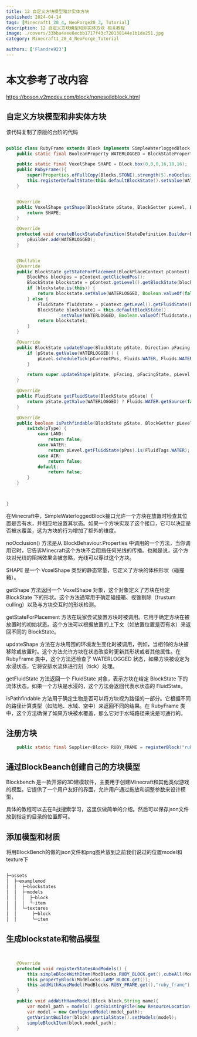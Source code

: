 ```yaml
---
title: 12 自定义方块模型和非实体方块
published: 2024-04-14
tags: [Minecraft1_20_4, NeoForge20_3, Tutorial]
description: 12 自定义方块模型和非实体方块 相关教程
image: ./covers/33bba4aee6ecbb1717f43c720138144e1b1de251.jpg
category: Minecraft1_20_4_NeoForge_Tutorial

authors: ['Flandre923']
---
```

# 本文参考了改内容

https://boson.v2mcdev.com/block/nonesoildblock.html


## 自定义方块模型和非实体方块

该代码复制了原版的台阶的代码

```java

public class RubyFrame extends Block implements SimpleWaterloggedBlock {
    public static final BooleanProperty WATERLOGGED = BlockStateProperties.WATERLOGGED;

    public static final VoxelShape SHAPE = Block.box(0,0,0,16,18,16);
    public RubyFrame(){
        super(Properties.ofFullCopy(Blocks.STONE).strength(5).noOcclusion());
        this.registerDefaultState(this.defaultBlockState().setValue(WATERLOGGED, Boolean.valueOf(false)));
    }


    @Override
    public VoxelShape getShape(BlockState pState, BlockGetter pLevel, BlockPos pPos, CollisionContext pContext) {
        return SHAPE;
    }

    @Override
    protected void createBlockStateDefinition(StateDefinition.Builder<Block, BlockState> pBuilder) {
        pBuilder.add(WATERLOGGED);
    }


    @Nullable
    @Override
    public BlockState getStateForPlacement(BlockPlaceContext pContext) {
        BlockPos blockpos = pContext.getClickedPos();
        BlockState blockstate = pContext.getLevel().getBlockState(blockpos);
        if (blockstate.is(this)) {
            return blockstate.setValue(WATERLOGGED, Boolean.valueOf(false));
        } else {
            FluidState fluidstate = pContext.getLevel().getFluidState(blockpos);
            BlockState blockstate1 = this.defaultBlockState()
                    .setValue(WATERLOGGED, Boolean.valueOf(fluidstate.getType() == Fluids.WATER));
            return blockstate1;
        }
    }

    @Override
    public BlockState updateShape(BlockState pState, Direction pFacing, BlockState pFacingState, LevelAccessor pLevel, BlockPos pCurrentPos, BlockPos pFacingPos) {
        if (pState.getValue(WATERLOGGED)) {
            pLevel.scheduleTick(pCurrentPos, Fluids.WATER, Fluids.WATER.getTickDelay(pLevel));
        }

        return super.updateShape(pState, pFacing, pFacingState, pLevel, pCurrentPos, pFacingPos);
    }

    @Override
    public FluidState getFluidState(BlockState pState) {
        return pState.getValue(WATERLOGGED) ? Fluids.WATER.getSource(false) : super.getFluidState(pState);
    }

    @Override
    public boolean isPathfindable(BlockState pState, BlockGetter pLevel, BlockPos pPos, PathComputationType pType) {
        switch(pType) {
            case LAND:
                return false;
            case WATER:
                return pLevel.getFluidState(pPos).is(FluidTags.WATER);
            case AIR:
                return false;
            default:
                return false;
        }
    }



}


```

在Minecraft中，SimpleWaterloggedBlock接口允许一个方块在放置时检查其位置是否有水，并相应地设置其状态。如果一个方块实现了这个接口，它可以决定是否被水覆盖，这为方块的行为增加了额外的维度。

noOcclusion() 方法是从 BlockBehaviour.Properties 中调用的一个方法，当你调用它时，它告诉Minecraft这个方块不会阻挡任何光线的传播。也就是说，这个方块对光线的阻挡效果会被忽略，光线可以穿过这个方块。

SHAPE 是一个 VoxelShape 类型的静态常量，它定义了方块的体积形状（碰撞箱）。

getShape 方法返回一个 VoxelShape 对象，这个对象定义了方块在给定 BlockState 下的形状。这个方法通常用于确定碰撞箱、视锥剔除（frustum culling）以及与方块交互时的形状检测。

getStateForPlacement 方法在玩家尝试放置方块时被调用。它用于确定方块在被放置时的初始状态。这个方法可以根据放置的上下文（如放置位置是否有水）来返回不同的 BlockState。

updateShape 方法在方块周围的环境发生变化时被调用，例如，当相邻的方块被移除或放置时。这个方法允许方块在状态改变时更新其形状或者其他属性。在 RubyFrame 类中，这个方法还检查了 WATERLOGGED 状态，如果方块被设定为水浸状态，它将安排水流体进行刻（tick）处理。

getFluidState 方法返回一个 FluidState 对象，表示方块在给定 BlockState 下的流体状态。如果一个方块是水浸的，这个方法会返回代表水状态的 FluidState。

isPathfindable 方法用于确定生物是否可以将方块视为路径的一部分。它根据不同的路径计算类型（如陆地、水域、空中）来返回不同的结果。在 RubyFrame 类中，这个方法确保了如果方块被水覆盖，那么它对于水域路径来说是可通行的。


## 注册方块

```java
    public static final Supplier<Block> RUBY_FRAME = registerBlock("ruby_frame", RubyFrame::new);

```

## 通过BlockBeanch创建自己的方块模型

Blockbench 是一款开源的3D建模软件，主要用于创建Minecraft和其他类似游戏的模型。它提供了一个用户友好的界面，允许用户通过拖放和调整参数来设计模型，

具体的教程可以去在B战搜索学习，这里仅做简单的介绍。然后可以保存json文件放到指定的目录的位置即可。

## 添加模型和材质

将用BlockBench的做的json文件和png图片放到之前我们说过的位置model和texture下

```java

├─assets
│  ├─examplemod
│  │  ├─blockstates
│  │  ├─models
│  │  │  ├─block
│  │  │  └─item
│  │  └─textures
│  │      ├─block
│  │      └─item

```


## 生成blockstate和物品模型

```java


    @Override
    protected void registerStatesAndModels() {
        this.simpleBlockWithItem(ModBlocks.RUBY_BLOCK.get(),cubeAll(ModBlocks.RUBY_BLOCK.get()));
        this.propertyBlock(ModBlocks.LAMP_BLOCK.get());
        this.addWithHaveModel(ModBlocks.RUBY_FRAME.get(),"ruby_frame");
    }

    public void addWithHaveModel(Block block,String name){
        var model_path = models().getExistingFile(new ResourceLocation(ExampleMod.MODID,name));
        var model = new ConfiguredModel(model_path);
        getVariantBuilder(block).partialState().setModels(model);
        simpleBlockItem(block,model_path);
    }
```